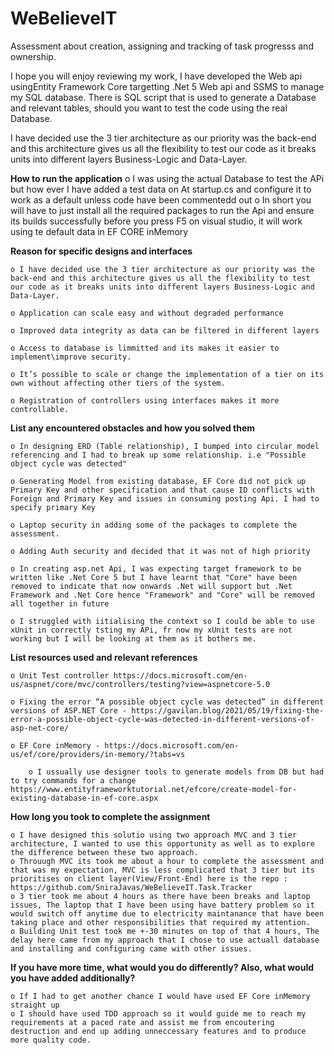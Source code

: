 
# WeBelieveIT
Assessment about creation, assigning and tracking of task progresss and ownership.

I hope you will enjoy reviewing my work, I have developed the Web api usingEntity Framework Core targetting .Net 5 Web api and SSMS to manage my SQL database. There is SQL script that is used to generate a Database and relevant tables, should you want to test the code using the real Database.

I have decided use the 3 tier architecture as our priority was the back-end and this architecture gives us all the flexibility to test our code as it breaks units into different layers Business-Logic and Data-Layer.

**How to run the application**
  o I was using the actual Database to test the APi but how ever I have added a test data on At startup.cs and configure it to work as a default unless code have been commentedd out
  o In short you will have to just install all the required packages to run the Api and ensure its builds successfully before you press F5 on visual studio, it will work using te default data in EF CORE inMemory


 **Reason for specific designs and interfaces**

   
  	o I have decided use the 3 tier architecture as our priority was the back-end and this architecture gives us all the flexibility to test our code as it breaks units into different layers Business-Logic and Data-Layer.
	
  	o Application can scale easy and without degraded performance
	
  	o Improved data integrity as data can be filtered in different layers
	
  	o Access to database is limmitted and its makes it easier to implement\improve security.
	
  	o It’s possible to scale or change the implementation of a tier on its own without affecting other tiers of the system.
	
  	o Registration of controllers using interfaces makes it more controllable.

  
**List any encountered obstacles and how you solved them**

	o In designing ERD (Table relationship), I bumped into circular model referencing and I had to break up some relationship. i.e "Possible object cycle was detected"
	
	o Generating Model from existing database, EF Core did not pick up Primary Key and other specification and that cause ID conflicts with Foreign and Primary Key and issues in consuming posting Api. I had to specify primary Key
	
	o Laptop security in adding some of the packages to complete the assessment.
	
	o Adding Auth security and decided that it was not of high priority
	
	o In creating asp.net Api, I was expecting target framework to be written like .Net Core 5 but I have learnt that "Core" have been removed to indicate that now onwards .Net will support but .Net Framework and .Net Core hence "Framework" and "Core" will be removed all together in future 
	
	o I struggled with iitialising the context so I could be able to use xUnit in correctly tsting my APi, fr now my xUnit tests are not working but I will be looking at them as it bothers me.
	

**List resources used and relevant references**

	o Unit Test controller https://docs.microsoft.com/en-us/aspnet/core/mvc/controllers/testing?view=aspnetcore-5.0
	
	o Fixing the error “A possible object cycle was detected” in different versions of ASP.NET Core - https://gavilan.blog/2021/05/19/fixing-the-error-a-possible-object-cycle-was-detected-in-different-versions-of-asp-net-core/
	
	o EF Core inMemory - https://docs.microsoft.com/en-us/ef/core/providers/in-memory/?tabs=vs
	
        o I ussually use designer tools to generate models from DB but had to try commands for a change https://www.entityframeworktutorial.net/efcore/create-model-for-existing-database-in-ef-core.aspx
	

**How long you took to complete the assignment**

	o I have designed this solutio using two approach MVC and 3 tier architecture, I wanted to use this opportunity as well as to explore the difference between these two approach.
	o Throuugh MVC its took me about a hour to complete the assessment and that was my expectation, MVC is less complicated that 3 tier but its prioritises on client layer(View/Front-End) here is the repo : https://github.com/SniraJavas/WeBelieveIT.Task.Tracker
	o 3 tier took me about 4 hours as there have been breaks and laptop issues, The laptop that I have been using have battery problem so it would switch off anytime due to electricity maintanance that have been taking place and other responsibilities that required my attention.
	o Building Unit test took me +-30 minutes on top of that 4 hours, The delay here came from my approach that I chose to use actuall database and installing and configuring came with other issues. 
	
 **If you have more time, what would you do differently? Also, what would you have 
added additionally?**

	o If I had to get another chance I would have used EF Core inMemory straight up
	o I should have used TDD approach so it would guide me to reach my requirements at a paced rate and assist me from encoutering destruction and end up adding unneccessary features and to produce more quality code.
